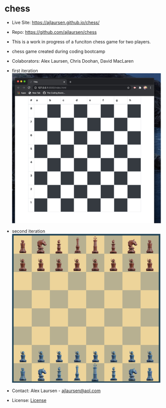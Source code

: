 # chess

* Live Site: https://ajlaursen.github.io/chess/

* Repo: https://github.com/ajlaursen/chess

* This is a work in progress of a funciton chess game for two players.

* chess game created during coding bootcamp

* Colaborators: Alex Laursen, Chris Doohan, David MacLaren

* first iteration
![screenshot](assets/imgs/chess-board-screenshot.jpg)
* second iteration
![screenshot](assets/imgs/chess-screenshot.png)
* Contact: Alex Laursen - ajlaursen@aol.com

* License: [License](LICENSE)